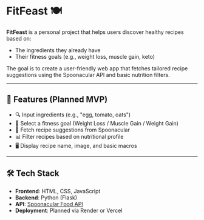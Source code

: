 # FitFeast 🍽️

**FitFeast** is a personal project that helps users discover healthy recipes based on:
- The ingredients they already have
- Their fitness goals (e.g., weight loss, muscle gain, keto)

The goal is to create a user-friendly web app that fetches tailored recipe suggestions using the Spoonacular API and basic nutrition filters.

---

## 🚀 Features (Planned MVP)
- 🔍 Input ingredients (e.g., "egg, tomato, oats")
- 🎯 Select a fitness goal (Weight Loss / Muscle Gain / Weight Gain)
- 🍲 Fetch recipe suggestions from Spoonacular
- 📊 Filter recipes based on nutritional profile
- 🖥️ Display recipe name, image, and basic macros

---

## 🛠️ Tech Stack
- **Frontend**: HTML, CSS, JavaScript
- **Backend**: Python (Flask)
- **API**: [Spoonacular Food API](https://spoonacular.com/food-api)
- **Deployment**: Planned via Render or Vercel
